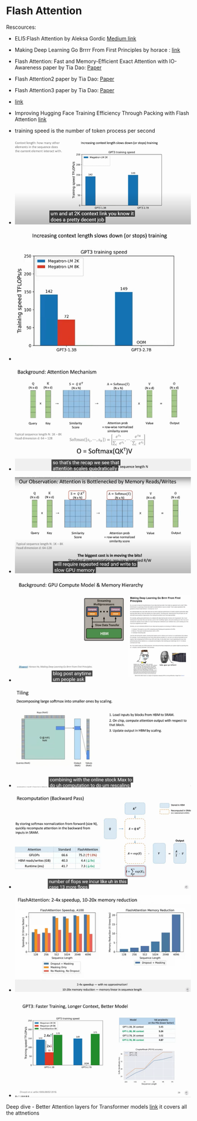 

# Flash Attention

Rescources:

- ELI5:Flash Attention by Aleksa Gordic [Medium link](https://gordicaleksa.medium.com/eli5-flash-attention-5c44017022ad)
- Making Deep Learning Go Brrrr From First Principles by horace : [link](https://horace.io/brrr_intro.html)
- Flash Attention: Fast and Memory-Efficient Exact Attention with IO-Awareness paper by Tia Dao: [Paper](https://arxiv.org/pdf/2205.14135)
- Flash Attention2 paper by Tia Dao: [Paper](https://tridao.me/publications/flash2/flash2.pdf)
- Flash Attention3 paper by Tia Dao: [Paper](https://tridao.me/blog/2024/flash3/)
- [link](https://www.youtube.com/watch?v=IoMSGuiwV3g)
- Improving Hugging Face Training Efficiency Through Packing with Flash Attention [link](https://huggingface.co/blog/packing-with-FA2)

- training speed is the number of token process per second
- ![alt text](image-5.png)
- ![alt text](image-6.png)
- ![alt text](image-7.png)
- ![alt text](image-8.png)
- ![alt text](image-9.png)
- ![alt text](image-10.png)
- ![alt text](image-11.png)
- ![alt text](image-12.png)
- ![alt text](image-13.png)


Deep dive - Better Attention layers for Transformer models [link](https://youtu.be/2TT384U4vQg?si=isWlxGtcy_RXjhPo) it covers all the attnetions
